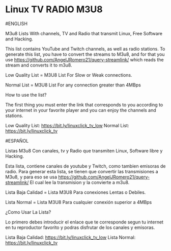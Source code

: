 # Linux TV RADIO M3U8

#ENGLISH

M3u8 Lists With channels, TV and Radio that transmit Linux, Free Software and Hacking.

This list contains YouTube and Twitch channels, as well as radio stations. To generate this list, you have to convert the streams to M3u8, and for that you use https://github.com/AngelJRomero21/query-streamlink/ which reads the stream and converts it to m3u8.

Low Quality List = M3U8 List For Slow or Weak connections.

Normal List = M3U8 List For any connection greater than 4MBps

How to use the list?

The first thing you must enter the link that corresponds to you according to your internet in your favorite player and you can enjoy the channels and stations.

Low Quality List: https://bit.ly/linuxclick_tv_low Normal List: https://bit.ly/linuxclick_tv


#ESPAÑOL

Listas M3u8 Con canales, tv y Radio que transmiten Linux, Software libre y Hacking.

Esta lista, contiene canales de youtube y Twitch, como tambien emisoras de radio.
Para generar esta lista, se tienen que convertir las transmisiones a M3u8, y para eso se usa https://github.com/AngelJRomero21/query-streamlink/ El cual lee la transmision y la convierte a m3u8.


Lista Baja Calidad = Lista M3U8 Para conexiones Lentas o Debiles.


Lista Normal = Lista M3U8 Para cualquier conexión superior a 4MBps


¿Como Usar La Lista?


Lo primero debes introducir el enlace que te corresponde segun tu internet en tu reproductor favorito y podras disfrutar de los canales y emisoras.


Lista Baja Calidad: https://bit.ly/linuxclick_tv_low Lista Normal: https://bit.ly/linuxclick_tv 


